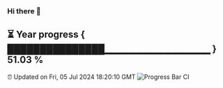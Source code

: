 ### Hi there 👋
⏳ Year progress { ███████████████▁▁▁▁▁▁▁▁▁▁▁▁▁▁▁ } 51.03 %
---
⏰ Updated on Fri, 05 Jul 2024 18:20:10 GMT
![Progress Bar CI](https://github.com/liununu/liununu/workflows/Progress%20Bar%20CI/badge.svg)
